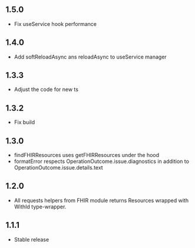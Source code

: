 ## 1.5.0

-   Fix useService hook performance

## 1.4.0

-   Add softReloadAsync ans reloadAsync to useService manager

## 1.3.3

-   Adjust the code for new ts

## 1.3.2

-   Fix build

## 1.3.0

-   findFHIRResources uses getFHIRResources under the hood
-   formatError respects OperationOutcome.issue.diagnostics in addition to OperationOutcome.issue.details.text

## 1.2.0

-   All requests helpers from FHIR module returns Resources wrapped with WithId type-wrapper.

## 1.1.1

-   Stable release
